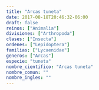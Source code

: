 ```yaml
---
title: "Arcas tuneta"
date: 2017-08-18T20:46:32-06:00
draft: false
reinos: ["Animalia"]
divisiones: ["Arthropoda"]
clases: ["Insecta"]
ordenes: ["Lepidoptera"]
familias: ["Lycaenidae"]
generos: ["Arcas"]
especie: "tuneta"
nombre_cientifico: "Arcas tuneta"
nombre_comun: ""
nombre_ingles: ""
---
```

